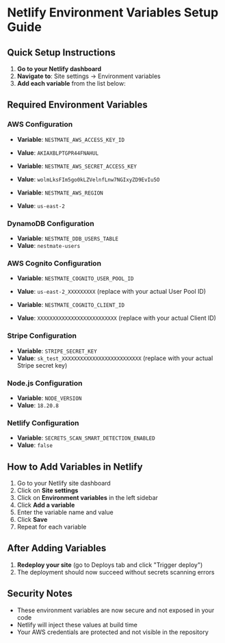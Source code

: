 # Netlify Environment Variables Setup Guide

## Quick Setup Instructions

1. **Go to your Netlify dashboard**
2. **Navigate to**: Site settings → Environment variables
3. **Add each variable** from the list below:

## Required Environment Variables

### AWS Configuration
- **Variable**: `NESTMATE_AWS_ACCESS_KEY_ID`
- **Value**: `AKIAXBLPTGPR44FNAHUL`

- **Variable**: `NESTMATE_AWS_SECRET_ACCESS_KEY`
- **Value**: `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`

- **Variable**: `NESTMATE_AWS_REGION`
- **Value**: `us-east-2`

### DynamoDB Configuration
- **Variable**: `NESTMATE_DDB_USERS_TABLE`
- **Value**: `nestmate-users`

### AWS Cognito Configuration
- **Variable**: `NESTMATE_COGNITO_USER_POOL_ID`
- **Value**: `us-east-2_XXXXXXXXX` (replace with your actual User Pool ID)

- **Variable**: `NESTMATE_COGNITO_CLIENT_ID`
- **Value**: `XXXXXXXXXXXXXXXXXXXXXXXXXX` (replace with your actual Client ID)

### Stripe Configuration
- **Variable**: `STRIPE_SECRET_KEY`
- **Value**: `sk_test_XXXXXXXXXXXXXXXXXXXXXXXXXX` (replace with your actual Stripe secret key)

### Node.js Configuration
- **Variable**: `NODE_VERSION`
- **Value**: `18.20.8`

### Netlify Configuration
- **Variable**: `SECRETS_SCAN_SMART_DETECTION_ENABLED`
- **Value**: `false`

## How to Add Variables in Netlify

1. Go to your Netlify site dashboard
2. Click on **Site settings**
3. Click on **Environment variables** in the left sidebar
4. Click **Add a variable**
5. Enter the variable name and value
6. Click **Save**
7. Repeat for each variable

## After Adding Variables

1. **Redeploy your site** (go to Deploys tab and click "Trigger deploy")
2. The deployment should now succeed without secrets scanning errors

## Security Notes

- These environment variables are now secure and not exposed in your code
- Netlify will inject these values at build time
- Your AWS credentials are protected and not visible in the repository
